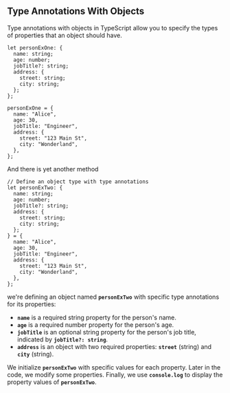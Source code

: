 ## Type Annotations With Objects

Type annotations with objects in TypeScript allow you to specify the types of properties that an object should have.

```tsx
let personExOne: {
  name: string;
  age: number;
  jobTitle?: string;
  address: {
    street: string;
    city: string;
  };
};

personExOne = {
  name: "Alice",
  age: 30,
  jobTitle: "Engineer",
  address: {
    street: "123 Main St",
    city: "Wonderland",
  },
};
```

And there is yet another method

```tsx
// Define an object type with type annotations
let personExTwo: {
  name: string;
  age: number;
  jobTitle?: string;
  address: {
    street: string;
    city: string;
  };
} = {
  name: "Alice",
  age: 30,
  jobTitle: "Engineer",
  address: {
    street: "123 Main St",
    city: "Wonderland",
  },
};
```

we're defining an object named **`personExTwo`** with specific type annotations for its properties:

- **`name`** is a required string property for the person's name.
- **`age`** is a required number property for the person's age.
- **`jobTitle`** is an optional string property for the person's job title, indicated by **`jobTitle?: string`**.
- **`address`** is an object with two required properties: **`street`** (string) and **`city`** (string).

We initialize **`personExTwo`** with specific values for each property. Later in the code, we modify some properties. Finally, we use **`console.log`** to display the property values of **`personExTwo`**.